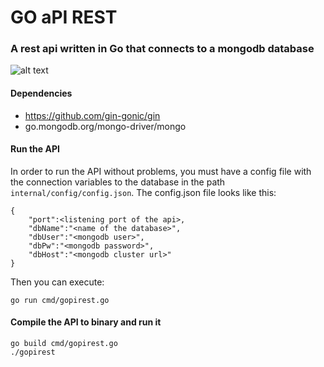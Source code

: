 # GO aPI REST
### A rest api written in Go that connects to a mongodb database

![alt text](https://miro.medium.com/fit/c/262/262/1*yh90bW8jL4f8pOTZTvbzqw.png)


#### Dependencies
  * https://github.com/gin-gonic/gin
  * go.mongodb.org/mongo-driver/mongo

#### Run the API
In order to run the API without problems, you must have a config file with the connection variables to the database in the path `internal/config/config.json`. 
The config.json file looks like this:
```
{
    "port":<listening port of the api>,
    "dbName":"<name of the database>",
    "dbUser":"<mongodb user>",
    "dbPw":"<mongodb password>",
    "dbHost":"<mongodb cluster url>"
}
```


Then you can execute:

```
go run cmd/gopirest.go
```

#### Compile the API to binary and run it
```
go build cmd/gopirest.go
./gopirest
```
